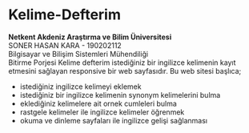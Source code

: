 # Kelime-Defterim
<b>Netkent Akdeniz Araştırma ve Bilim Üniversitesi</b><br>
SONER HASAN KARA - 190202112 <br>
Bilgisayar ve Bilişim Sistemleri Mühendiliği <br>
Bitirme Porjesi
Kelime defterim istediğiniz bir ingilizce kelimenin kayıt etmesini sağlayan responsive bir web sayfasıdır.
Bu web sitesi başlıca;
<ul>
  <li>istediğiniz ingilizce kelimeyi eklemek</li>
  <li>istediğiniz bir ingilizce kelimenin synonym kelimelerini bulma</li>
  <li>eklediğiniz kelimelere ait  ornek cumleleri bulma </li>
  <li>rastgele kelimeler ile ingilizce kelimeler öğrenmek </li>
  <li>okuma ve dinleme sayfaları ile ingilizce gelişi sağlanması</li>
</ul>
